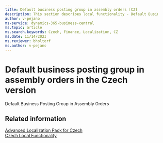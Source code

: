 ```yaml
---
title: Default business posting group in assembly orders [CZ]
description: This section describes local functionality - Default Business Posting Group in Assembly Orders in the Czech version of Business Central.
author: v-pejano
ms-service: dynamics-365-business-central
ms.topic: article
ms.search.keywords: Czech, Finance, Localization, CZ
ms.date: 11/14/2023
ms.reviewer: bholtorf
ms.author: v-pejano
---
```

# Default business posting group in assembly orders in the Czech version

Default Business Posting Group in Assembly Orders

## Related information

[Advanced Localization Pack for Czech](ui-extensions-advanced-localization-pack-cz.md)  
[Czech Local Functionality](czech-local-functionality.md)  
